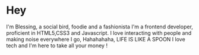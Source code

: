 # Hey
I'm Blessing, a social bird, foodie and a fashionista
I'm a frontend developer, proficient in HTML5,CSS3 and Javascript.
I love interacting with people and making noise everywhere I go,
Hahahahaha, LIFE IS LIKE A SPOON
I love tech and I'm here to take all your money !
